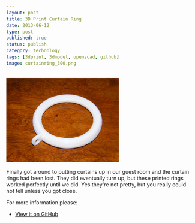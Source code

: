 ```yaml
--- 
layout: post 
title: 3D Print Curtain Ring
date: 2013-06-12
type: post 
published: true 
status: publish
category: technology
tags: [3dprint, 3dmodel, openscad, github]
image: curtainring_300.png
---
```


<a href="/assets/curtainring.png"><img src="/assets/curtainring_300.png" class="image-right" alt="Curtain Ring"></a>

Finally got around to putting curtains up in our guest room and the
curtain rings had been lost. They did eventually turn up, but these
printed rings worked perfectly until we did. Yes they're not pretty, but
you really could not tell unless you got close.

<!--more-->

For more information please:

   * [View it on GitHub](https://github.com/chrisjrob/curtainring)
